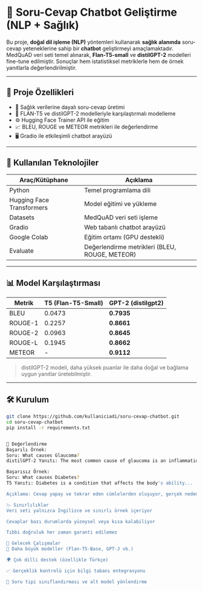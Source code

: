 # 🧠 Soru-Cevap Chatbot Geliştirme (NLP + Sağlık)

Bu proje, **doğal dil işleme (NLP)** yöntemleri kullanarak **sağlık alanında** soru-cevap yeteneklerine sahip bir **chatbot** geliştirmeyi amaçlamaktadır. MedQuAD veri seti temel alınarak, **Flan-T5-small** ve **distilGPT-2** modelleri fine-tune edilmiştir. Sonuçlar hem istatistiksel metriklerle hem de örnek yanıtlarla değerlendirilmiştir.

---

## 📌 Proje Özellikleri

- 🔬 Sağlık verilerine dayalı soru-cevap üretimi
- 🤖 FLAN-T5 ve distilGPT-2 modelleriyle karşılaştırmalı modelleme
- ⚙️ Hugging Face Trainer API ile eğitim
- 📈 BLEU, ROUGE ve METEOR metrikleri ile değerlendirme
- 🖥️ Gradio ile etkileşimli chatbot arayüzü

---

## 📂 Kullanılan Teknolojiler

| Araç/Kütüphane         | Açıklama                                       |
|------------------------|------------------------------------------------|
| Python                 | Temel programlama dili                         |
| Hugging Face Transformers | Model eğitimi ve yükleme                      |
| Datasets               | MedQuAD veri seti işleme                       |
| Gradio                 | Web tabanlı chatbot arayüzü                    |
| Google Colab           | Eğitim ortamı (GPU destekli)                   |
| Evaluate               | Değerlendirme metrikleri (BLEU, ROUGE, METEOR)|

---

## 📊 Model Karşılaştırması

| Metrik     | T5 (Flan-T5-Small) | GPT-2 (distilgpt2) |
|------------|--------------------|---------------------|
| BLEU       | 0.0473             | **0.7935**          |
| ROUGE-1    | 0.2257             | **0.8661**          |
| ROUGE-2    | 0.0963             | **0.8645**          |
| ROUGE-L    | 0.1945             | **0.8662**          |
| METEOR     | -                  | **0.9112**          |

> distilGPT-2 modeli, daha yüksek puanlar ile daha doğal ve bağlama uygun yanıtlar üretebilmiştir.

---

## 🛠️ Kurulum

```bash
git clone https://github.com/kullaniciadi/soru-cevap-chatbot.git
cd soru-cevap-chatbot
pip install -r requirements.txt


🧪 Değerlendirme
Başarılı Örnek:
Soru: What causes Glaucoma?
distilGPT-2 Yanıtı: The most common cause of glaucoma is an inflammation of the glomeruli...

Başarısız Örnek:
Soru: What causes Diabetes?
T5 Yanıtı: Diabetes is a condition that affects the body's ability...

Açıklama: Cevap yapay ve tekrar eden cümlelerden oluşuyor, gerçek neden belirtilmiyor.

📉 Sınırlılıklar
Veri seti yalnızca İngilizce ve sınırlı örnek içeriyor

Cevaplar bazı durumlarda yüzeysel veya kısa kalabiliyor

Tıbbi doğruluk her zaman garanti edilemez

🔮 Gelecek Çalışmalar
🔁 Daha büyük modeller (Flan-T5-Base, GPT-J vb.)

🌍 Çok dilli destek (özellikle Türkçe)

✅ Gerçeklik kontrolü için bilgi tabanı entegrasyonu

🔀 Soru tipi sınıflandırması ve alt model yönlendirme
